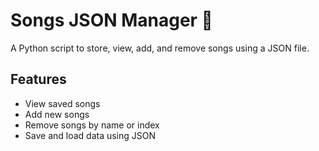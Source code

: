 # Songs JSON Manager 🎵  
A Python script to store, view, add, and remove songs using a JSON file.  

## Features  
- View saved songs  
- Add new songs  
- Remove songs by name or index  
- Save and load data using JSON 